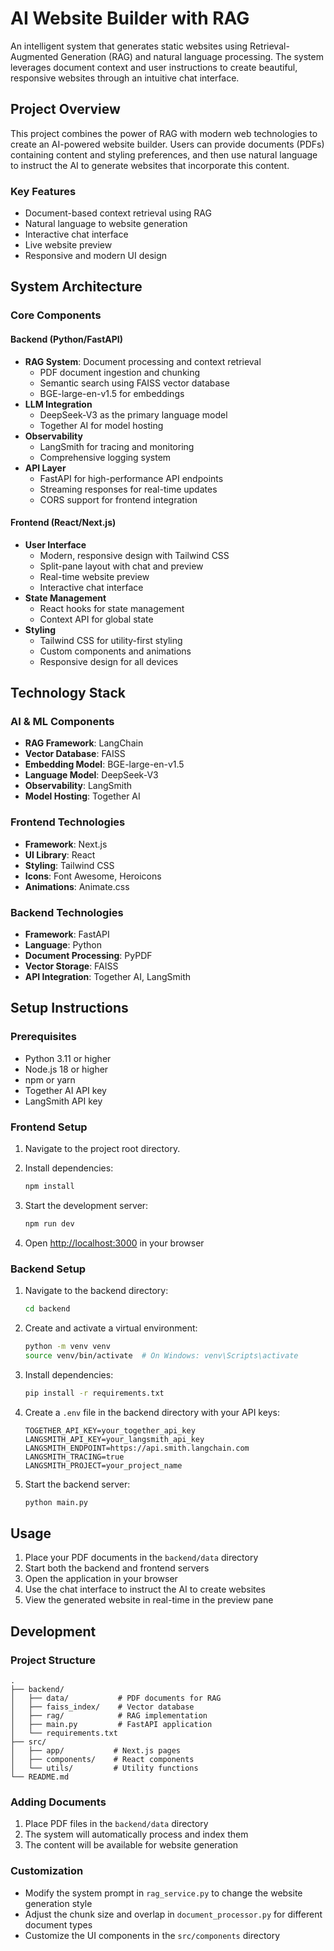 # AI Website Builder with RAG

An intelligent system that generates static websites using Retrieval-Augmented Generation (RAG) and natural language processing. The system leverages document context and user instructions to create beautiful, responsive websites through an intuitive chat interface.

## Project Overview

This project combines the power of RAG with modern web technologies to create an AI-powered website builder. Users can provide documents (PDFs) containing content and styling preferences, and then use natural language to instruct the AI to generate websites that incorporate this content.

### Key Features

- Document-based context retrieval using RAG
- Natural language to website generation
- Interactive chat interface
- Live website preview
- Responsive and modern UI design

## System Architecture

### Core Components

#### Backend (Python/FastAPI)
- **RAG System**: Document processing and context retrieval
  - PDF document ingestion and chunking
  - Semantic search using FAISS vector database
  - BGE-large-en-v1.5 for embeddings
- **LLM Integration**
  - DeepSeek-V3 as the primary language model
  - Together AI for model hosting
- **Observability**
  - LangSmith for tracing and monitoring
  - Comprehensive logging system
- **API Layer**
  - FastAPI for high-performance API endpoints
  - Streaming responses for real-time updates
  - CORS support for frontend integration

#### Frontend (React/Next.js)
- **User Interface**
  - Modern, responsive design with Tailwind CSS
  - Split-pane layout with chat and preview
  - Real-time website preview
  - Interactive chat interface
- **State Management**
  - React hooks for state management
  - Context API for global state
- **Styling**
  - Tailwind CSS for utility-first styling
  - Custom components and animations
  - Responsive design for all devices

## Technology Stack

### AI & ML Components
- **RAG Framework**: LangChain
- **Vector Database**: FAISS
- **Embedding Model**: BGE-large-en-v1.5
- **Language Model**: DeepSeek-V3
- **Observability**: LangSmith
- **Model Hosting**: Together AI

### Frontend Technologies
- **Framework**: Next.js
- **UI Library**: React
- **Styling**: Tailwind CSS
- **Icons**: Font Awesome, Heroicons
- **Animations**: Animate.css

### Backend Technologies
- **Framework**: FastAPI
- **Language**: Python
- **Document Processing**: PyPDF
- **Vector Storage**: FAISS
- **API Integration**: Together AI, LangSmith

## Setup Instructions

### Prerequisites

- Python 3.11 or higher
- Node.js 18 or higher
- npm or yarn
- Together AI API key
- LangSmith API key

### Frontend Setup

1. Navigate to the project root directory.

2. Install dependencies:
   ```bash
   npm install
   ```

3. Start the development server:
   ```bash
   npm run dev
   ```

4. Open [http://localhost:3000](http://localhost:3000) in your browser

### Backend Setup

1. Navigate to the backend directory:
   ```bash
   cd backend
   ```

2. Create and activate a virtual environment:
   ```bash
   python -m venv venv
   source venv/bin/activate  # On Windows: venv\Scripts\activate
   ```

3. Install dependencies:
   ```bash
   pip install -r requirements.txt
   ```

4. Create a `.env` file in the backend directory with your API keys:
   ```
   TOGETHER_API_KEY=your_together_api_key
   LANGSMITH_API_KEY=your_langsmith_api_key
   LANGSMITH_ENDPOINT=https://api.smith.langchain.com
   LANGSMITH_TRACING=true
   LANGSMITH_PROJECT=your_project_name
   ```

5. Start the backend server:
   ```bash
   python main.py
   ```

## Usage

1. Place your PDF documents in the `backend/data` directory
2. Start both the backend and frontend servers
3. Open the application in your browser
4. Use the chat interface to instruct the AI to create websites
5. View the generated website in real-time in the preview pane

## Development

### Project Structure

```
.
├── backend/
│   ├── data/           # PDF documents for RAG
│   ├── faiss_index/    # Vector database
│   ├── rag/            # RAG implementation
│   ├── main.py         # FastAPI application
│   └── requirements.txt
├── src/
│   ├── app/           # Next.js pages
│   ├── components/    # React components
│   └── utils/         # Utility functions
└── README.md
```

### Adding Documents

1. Place PDF files in the `backend/data` directory
2. The system will automatically process and index them
3. The content will be available for website generation

### Customization

- Modify the system prompt in `rag_service.py` to change the website generation style
- Adjust the chunk size and overlap in `document_processor.py` for different document types
- Customize the UI components in the `src/components` directory